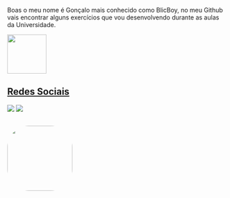 
<p>Boas o meu nome é Gonçalo mais conhecido como BlicBoy, no meu Github vais encontrar alguns exercícios que vou desenvolvendo durante as aulas da Universidade.</p>

<a href="https://github.com/BlicBoy">
<img height="90em" src="https://github-readme-stats.vercel.app/api/top-langs/?username=BlicBoy&layout=compact&langs_count=7&theme=dark"/>


## Redes Sociais

<a href="https://www.instagram.com/blicboy_/" target="_blank"><img src="https://img.shields.io/badge/Instagram-E4405F?style=for-the-badge&logo=instagram&logoColor=white" target="_blank"></a> <a href="https://www.linkedin.com/in/gon%C3%A7alo-oliveira-dev/" target="_blank"><img src="https://img.shields.io/badge/LinkedIn-0077B5?style=for-the-badge&logo=linkedin&logoColor=white" target="_blank"></a>

##

<img align="left" alt="" height="150" style="border-radius:50px;" src="https://i2.wp.com/allhtaccess.info/wp-content/uploads/2018/03/programming.gif?fit=1281%2C716&ssl=1.gif">
